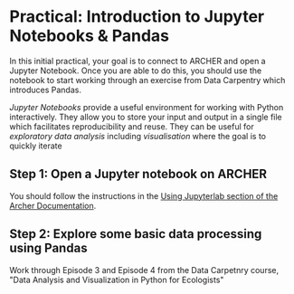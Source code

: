 # Practical: Introduction to Jupyter Notebooks & Pandas

In this initial practical, your goal is to connect to ARCHER and open a Jupyter Notebook. Once you are able to do this, you should use the notebook to start working through an exercise from Data Carpentry which introduces Pandas.

*Jupyter Notebooks* provide a useful environment for working with Python interactively. They allow you to store your input and output in a single file which facilitates reproducibility and reuse. They can be useful for *exploratory data analysis* including *visualisation* where the goal is to quickly iterate 

## Step 1: Open a Jupyter notebook on ARCHER

You should follow the instructions in the [Using Jupyterlab section of the Archer Documentation](https://docs.archer2.ac.uk/user-guide/python/#using-jupyterlab-on-archer2). 

## Step 2: Explore some basic data processing using Pandas

Work through Episode 3 and Episode 4 from the Data Carpetnry course, "Data Analysis and Visualization in Python for Ecologists"

